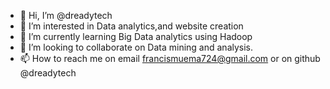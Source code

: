 - 👋 Hi, I’m @dreadytech
- 👀 I’m interested in Data analytics,and website creation
- 🌱 I’m currently learning Big Data analytics using Hadoop
- 💞️ I’m looking to collaborate on Data mining and analysis.
- 📫 How to reach me on email francismuema724@gmail.com or on github @dreadytech

<!---
dreadytech/dreadytech is a ✨ special ✨ repository because its `README.md` (this file) appears on your GitHub profile.
You can click the Preview link to take a look at your changes.
--->
